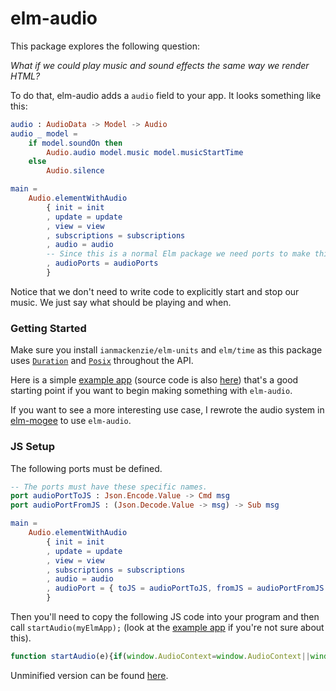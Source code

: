 # elm-audio

This package explores the following question:

*What if we could play music and sound effects the same way we render HTML?*

To do that, elm-audio adds a `audio` field to your app. It looks something like this:
```elm
audio : AudioData -> Model -> Audio
audio _ model =
    if model.soundOn then
        Audio.audio model.music model.musicStartTime
    else
        Audio.silence

main = 
    Audio.elementWithAudio
        { init = init
        , update = update
        , view = view
        , subscriptions = subscriptions
        , audio = audio
        -- Since this is a normal Elm package we need ports to make this all work
        , audioPorts = audioPorts
        }
```

Notice that we don't need to write code to explicitly start and stop our music. We just say what should be playing and when.

### Getting Started

Make sure you install `ianmackenzie/elm-units` and `elm/time` as this package uses [`Duration`](https://package.elm-lang.org/packages/ianmackenzie/elm-units/latest/Duration#Duration) and [`Posix`](https://package.elm-lang.org/packages/elm/time/latest/Time#Posix) throughout the API.

Here is a simple [example app](https://ellie-app.com/bR446t24kqWa1) (source code is also [here](https://github.com/MartinSStewart/elm-audio/tree/master/example)) that's a good starting point if you want to begin making something with `elm-audio`.

If you want to see a more interesting use case, I rewrote the audio system in [elm-mogee](https://github.com/MartinSStewart/elm-mogee/tree/elm-audio) to use `elm-audio`.

### JS Setup

The following ports must be defined.

```elm
-- The ports must have these specific names.
port audioPortToJS : Json.Encode.Value -> Cmd msg
port audioPortFromJS : (Json.Decode.Value -> msg) -> Sub msg

main = 
    Audio.elementWithAudio
        { init = init
        , update = update
        , view = view
        , subscriptions = subscriptions
        , audio = audio
        , audioPort = { toJS = audioPortToJS, fromJS = audioPortFromJS }
        }
```

Then you'll need to copy the following JS code into your program and then call `startAudio(myElmApp);` (look at the [example app](https://github.com/MartinSStewart/elm-audio/blob/master/example/index.html) if you're not sure about this).

```javascript
function startAudio(e){if(window.AudioContext=window.AudioContext||window.webkitAudioContext||!1,window.AudioContext){let s=[],d=new AudioContext,l={},p=0;function o(o,t){let n=new XMLHttpRequest;n.open("GET",o,!0),n.responseType="arraybuffer",n.onerror=function(){e.ports.audioPortFromJS.send({type:0,requestId:t,error:"NetworkError"})},n.onload=function(){d.decodeAudioData(n.response,function(n){let a=s.length,r=o.endsWith(".mp3");s.push({isMp3:r,buffer:n}),e.ports.audioPortFromJS.send({type:1,requestId:t,bufferId:a,durationInSeconds:(n.length-(r?p:0))/n.sampleRate})},function(o){e.ports.audioPortFromJS.send({type:0,requestId:t,error:o.message})})},n.send()}function t(e,o){return(e-o)/1e3+d.currentTime}function n(e,o,t){o?(e.loopStart=t+o.loopStart/1e3,e.loopEnd=t+o.loopEnd/1e3,e.loop=!0):e.loop=!1}function a(e,o,t,n,a){let r=(a-e)/(t-e);return Number.isFinite(r)?r*(n-o)+o:o}function r(e,o){return e.map(e=>{let n=d.createGain();n.gain.setValueAtTime(e[0].volume,0),n.gain.linearRampToValueAtTime(e[0].volume,0);let r=t(o,o);for(let u=1;u<e.length;u++){let i=e[u-1],s=t(i.time,o),d=e[u],l=t(d.time,o);if(l>r&&r>=s){let e=a(s,i.volume,l,d.volume,r);n.gain.setValueAtTime(e,0),n.gain.linearRampToValueAtTime(d.volume,l)}else l>r?n.gain.linearRampToValueAtTime(d.volume,l):n.gain.setValueAtTime(d.volume,0)}return n})}function u(e){for(let o=1;o<e.length;o++)e[o-1].connect(e[o])}function i(e,o,a,i,s,l,m,c){let f=e.buffer,b=e.isMp3?p/d.sampleRate:0,g=d.createBufferSource();g.buffer=f,g.playbackRate.value=c,n(g,m,b);let A=r(a,l),T=d.createGain();if(T.gain.setValueAtTime(o,0),u([g,T,...A,d.destination]),i>=l)g.start(t(i,l),b+s/1e3);else{let e=(l-i)/1e3;g.start(0,e+b+s/1e3)}return{sourceNode:g,gainNode:T,volumeAtGainNodes:A}}e.ports.audioPortFromJS.send({type:2,samplesPerSecond:d.sampleRate}),e.ports.audioPortToJS.subscribe(e=>{let t=(new Date).getTime();for(let o=0;o<e.audio.length;o++){let a=e.audio[o];switch(a.action){case"stopSound":{let e=l[a.nodeGroupId];l[a.nodeGroupId]=null,e.nodes.sourceNode.stop(),e.nodes.sourceNode.disconnect(),e.nodes.gainNode.disconnect(),e.nodes.volumeAtGainNodes.map(e=>e.disconnect());break}case"setVolume":l[a.nodeGroupId].nodes.gainNode.gain.setValueAtTime(a.volume,0);break;case"setVolumeAt":{let e=l[a.nodeGroupId];e.nodes.volumeAtGainNodes.map(e=>e.disconnect()),e.nodes.gainNode.disconnect();let o=r(a.volumeAt,t);u([e.nodes.gainNode,...o,d.destination]),e.nodes.volumeAtGainNodes=o;break}case"setLoopConfig":{let e=l[a.nodeGroupId],o=s[e.bufferId].isMp3?p/d.sampleRate:0;n(e.nodes.sourceNode,e.loop,o);break}case"setPlaybackRate":l[a.nodeGroupId].nodes.sourceNode.playbackRate.setValueAtTime(a.playbackRate,0);break;case"startSound":{let e=i(s[a.bufferId],a.volume,a.volumeTimelines,a.startTime,a.startAt,t,a.loop,a.playbackRate);l[a.nodeGroupId]={bufferId:a.bufferId,nodes:e};break}}}for(let t=0;t<e.audioCmds.length;t++)o(e.audioCmds[t].audioUrl,e.audioCmds[t].requestId)})}else console.log("Web audio is not supported in your browser.")}
```
Unminified version can be found [here](https://github.com/MartinSStewart/elm-audio/blob/master/src/audio.js).